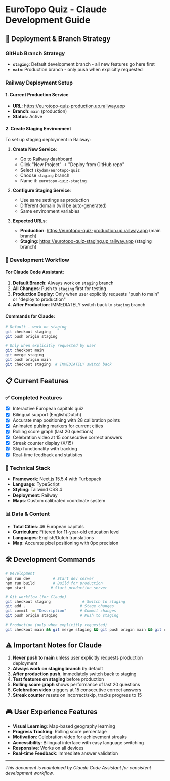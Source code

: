 # EuroTopo Quiz - Claude Development Guide

## 🚀 Deployment & Branch Strategy

### GitHub Branch Strategy
- **`staging`**: Default development branch - all new features go here first
- **`main`**: Production branch - only push when explicitly requested

### Railway Deployment Setup

#### 1. Current Production Service
- **URL**: https://eurotopo-quiz-production.up.railway.app
- **Branch**: `main` (production)
- **Status**: Active

#### 2. Create Staging Environment
To set up staging deployment in Railway:

1. **Create New Service**:
   - Go to Railway dashboard
   - Click "New Project" → "Deploy from GitHub repo"
   - Select `skydam/eurotopo-quiz`
   - Choose `staging` branch
   - Name it: `eurotopo-quiz-staging`

2. **Configure Staging Service**:
   - Use same settings as production
   - Different domain (will be auto-generated)
   - Same environment variables

3. **Expected URLs**:
   - **Production**: https://eurotopo-quiz-production.up.railway.app (main branch)
   - **Staging**: https://eurotopo-quiz-staging.up.railway.app (staging branch)

### 🔄 Development Workflow

#### For Claude Code Assistant:
1. **Default Branch**: Always work on `staging` branch
2. **All Changes**: Push to `staging` first for testing
3. **Production Deploy**: Only when user explicitly requests "push to main" or "deploy to production"
4. **After Production**: IMMEDIATELY switch back to `staging` branch

#### Commands for Claude:
```bash
# Default - work on staging
git checkout staging
git push origin staging

# Only when explicitly requested by user
git checkout main
git merge staging
git push origin main
git checkout staging  # IMMEDIATELY switch back
```

## 📋 Current Features

### ✅ Completed Features
- [x] Interactive European capitals quiz
- [x] Bilingual support (English/Dutch)
- [x] Accurate map positioning with 28 calibration points
- [x] Animated pulsing markers for current cities
- [x] Rolling score graph (last 20 questions)
- [x] Celebration video at 15 consecutive correct answers
- [x] Streak counter display (X/15)
- [x] Skip functionality with tracking
- [x] Real-time feedback and statistics

### 🎯 Technical Stack
- **Framework**: Next.js 15.5.4 with Turbopack
- **Language**: TypeScript
- **Styling**: Tailwind CSS 4
- **Deployment**: Railway
- **Maps**: Custom calibrated coordinate system

### 📊 Data & Content
- **Total Cities**: 46 European capitals
- **Curriculum**: Filtered for 11-year-old education level
- **Languages**: English/Dutch translations
- **Map**: Accurate pixel positioning with 0px precision

## 🛠 Development Commands

```bash
# Development
npm run dev          # Start dev server
npm run build        # Build for production
npm start           # Start production server

# Git workflow (for Claude)
git checkout staging              # Switch to staging
git add .                        # Stage changes
git commit -m "Description"      # Commit changes
git push origin staging          # Push to staging

# Production (only when explicitly requested)
git checkout main && git merge staging && git push origin main && git checkout staging
```

## ⚠️ Important Notes for Claude

1. **Never push to main** unless user explicitly requests production deployment
2. **Always work on staging branch** by default
3. **After production push**, immediately switch back to staging
4. **Test features on staging** before production
5. **Rolling score graph** shows performance of last 20 questions
6. **Celebration video** triggers at 15 consecutive correct answers
7. **Streak counter** resets on incorrect/skip, tracks progress to 15

## 🎮 User Experience Features

- **Visual Learning**: Map-based geography learning
- **Progress Tracking**: Rolling score percentage
- **Motivation**: Celebration video for achievement streaks
- **Accessibility**: Bilingual interface with easy language switching
- **Responsive**: Works on all devices
- **Real-time Feedback**: Immediate answer validation

---
*This document is maintained by Claude Code Assistant for consistent development workflow.*
